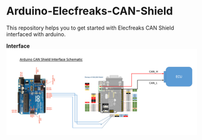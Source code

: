 # Arduino-Elecfreaks-CAN-Shield
This repository helps you to get started with Elecfreaks CAN Shield interfaced with arduino.

**Interface**
![Schematic](https://github.com/AasaiAlangaram/Arduino-Elecfreaks-CAN-Shield/blob/master/Interface.PNG)

